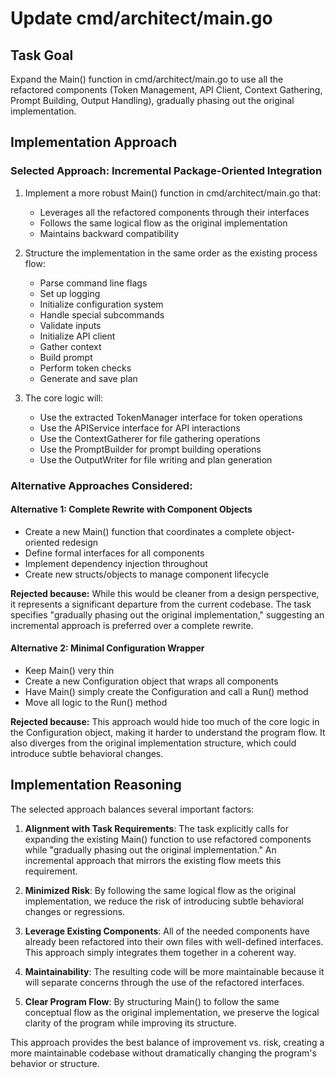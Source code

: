 # Update cmd/architect/main.go

## Task Goal
Expand the Main() function in cmd/architect/main.go to use all the refactored components (Token Management, API Client, Context Gathering, Prompt Building, Output Handling), gradually phasing out the original implementation.

## Implementation Approach

### Selected Approach: Incremental Package-Oriented Integration
1. Implement a more robust Main() function in cmd/architect/main.go that:
   - Leverages all the refactored components through their interfaces
   - Follows the same logical flow as the original implementation
   - Maintains backward compatibility

2. Structure the implementation in the same order as the existing process flow:
   - Parse command line flags
   - Set up logging
   - Initialize configuration system
   - Handle special subcommands
   - Validate inputs
   - Initialize API client
   - Gather context
   - Build prompt
   - Perform token checks
   - Generate and save plan

3. The core logic will:
   - Use the extracted TokenManager interface for token operations
   - Use the APIService interface for API interactions
   - Use the ContextGatherer for file gathering operations
   - Use the PromptBuilder for prompt building operations
   - Use the OutputWriter for file writing and plan generation

### Alternative Approaches Considered:

#### Alternative 1: Complete Rewrite with Component Objects
- Create a new Main() function that coordinates a complete object-oriented redesign
- Define formal interfaces for all components
- Implement dependency injection throughout
- Create new structs/objects to manage component lifecycle

**Rejected because:** While this would be cleaner from a design perspective, it represents a significant departure from the current codebase. The task specifies "gradually phasing out the original implementation," suggesting an incremental approach is preferred over a complete rewrite.

#### Alternative 2: Minimal Configuration Wrapper
- Keep Main() very thin
- Create a new Configuration object that wraps all components
- Have Main() simply create the Configuration and call a Run() method
- Move all logic to the Run() method

**Rejected because:** This approach would hide too much of the core logic in the Configuration object, making it harder to understand the program flow. It also diverges from the original implementation structure, which could introduce subtle behavioral changes.

## Implementation Reasoning

The selected approach balances several important factors:

1. **Alignment with Task Requirements**: The task explicitly calls for expanding the existing Main() function to use refactored components while "gradually phasing out the original implementation." An incremental approach that mirrors the existing flow meets this requirement.

2. **Minimized Risk**: By following the same logical flow as the original implementation, we reduce the risk of introducing subtle behavioral changes or regressions.

3. **Leverage Existing Components**: All of the needed components have already been refactored into their own files with well-defined interfaces. This approach simply integrates them together in a coherent way.

4. **Maintainability**: The resulting code will be more maintainable because it will separate concerns through the use of the refactored interfaces.

5. **Clear Program Flow**: By structuring Main() to follow the same conceptual flow as the original implementation, we preserve the logical clarity of the program while improving its structure.

This approach provides the best balance of improvement vs. risk, creating a more maintainable codebase without dramatically changing the program's behavior or structure.